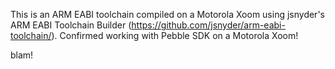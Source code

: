 This is an ARM EABI toolchain compiled on a Motorola Xoom using jsnyder's ARM EABI Toolchain Builder (https://github.com/jsnyder/arm-eabi-toolchain/). Confirmed working with Pebble SDK on a Motorola Xoom!

blam!
